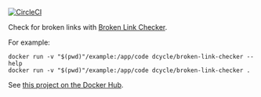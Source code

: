 [![CircleCI](https://circleci.com/gh/dcycle/docker-broken-link-checker.svg?style=svg)](https://circleci.com/gh/dcycle/docker-broken-link-checker)

Check for broken links with [Broken Link Checker](https://www.npmjs.com/package/broken-link-checker).

For example:

    docker run -v "$(pwd)"/example:/app/code dcycle/broken-link-checker --help
    docker run -v "$(pwd)"/example:/app/code dcycle/broken-link-checker .

See [this project on the Docker Hub](https://hub.docker.com/r/dcycle/broken-link-checker/).
